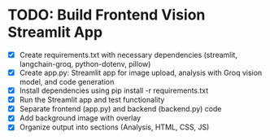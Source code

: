 # TODO: Build Frontend Vision Streamlit App

- [x] Create requirements.txt with necessary dependencies (streamlit, langchain-groq, python-dotenv, pillow)
- [x] Create app.py: Streamlit app for image upload, analysis with Groq vision model, and code generation
- [x] Install dependencies using pip install -r requirements.txt
- [x] Run the Streamlit app and test functionality
- [x] Separate frontend (app.py) and backend (backend.py) code
- [x] Add background image with overlay
- [x] Organize output into sections (Analysis, HTML, CSS, JS)
